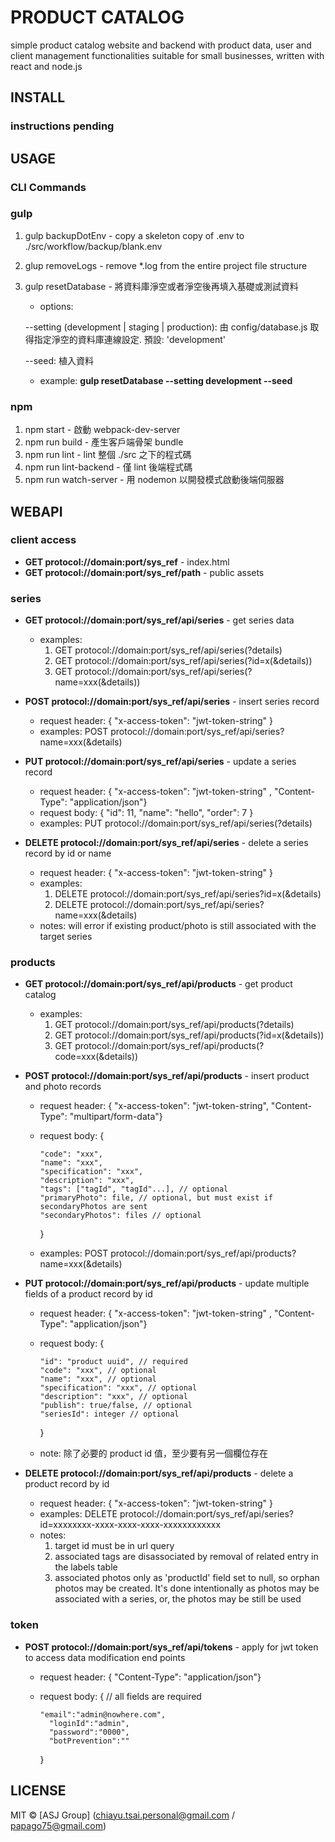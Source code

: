 # PRODUCT CATALOG

simple product catalog website and backend with product data, user and client management functionalities suitable for small businesses, written with react and node.js

## INSTALL

### instructions pending

## USAGE

### CLI Commands

### gulp

1. gulp backupDotEnv - copy a skeleton copy of .env to ./src/workflow/backup/blank.env
2. glup removeLogs - remove *.log from the entire project file structure
3. gulp resetDatabase - 將資料庫淨空或者淨空後再填入基礎或測試資料

   * options:

    --setting (development | staging | production): 由 config/database.js 取得指定淨空的資料庫連線設定. 預設: 'development'

    --seed: 植入資料

   * example: **gulp resetDatabase --setting development --seed**

### npm

1. npm start - 啟動 webpack-dev-server
2. npm run build - 產生客戶端骨架 bundle
3. npm run lint - lint 整個 ./src 之下的程式碼
4. npm run lint-backend - 僅 lint 後端程式碼
5. npm run watch-server - 用 nodemon 以開發模式啟動後端伺服器

## WEBAPI

### client access

* **GET protocol://domain:port/sys_ref** - index.html
* **GET protocol://domain:port/sys_ref/path** - public assets

### series

* **GET protocol://domain:port/sys_ref/api/series** - get series data

  * examples:
    1. GET protocol://domain:port/sys_ref/api/series(?details)
    2. GET protocol://domain:port/sys_ref/api/series(?id=x(&details))
    3. GET protocol://domain:port/sys_ref/api/series(?name=xxx(&details))

* **POST protocol://domain:port/sys_ref/api/series** - insert series record

  * request header: { "x-access-token": "jwt-token-string" }
  * examples: POST protocol://domain:port/sys_ref/api/series?name=xxx(&details)

* **PUT protocol://domain:port/sys_ref/api/series** - update a series record

  * request header: { "x-access-token": "jwt-token-string" , "Content-Type": "application/json"}
  * request body: { "id": 11, "name": "hello", "order": 7 }
  * examples: PUT protocol://domain:port/sys_ref/api/series(?details)

* **DELETE protocol://domain:port/sys_ref/api/series** - delete a series record by id or name

  * request header: { "x-access-token": "jwt-token-string" }
  * examples:
    1. DELETE protocol://domain:port/sys_ref/api/series?id=x(&details)
    2. DELETE protocol://domain:port/sys_ref/api/series?name=xxx(&details)
  * notes: will error if existing product/photo is still associated with the target series

### products

* **GET    protocol://domain:port/sys_ref/api/products** - get product catalog

  * examples:
    1. GET protocol://domain:port/sys_ref/api/products(?details)
    2. GET protocol://domain:port/sys_ref/api/products(?id=x(&details))
    3. GET protocol://domain:port/sys_ref/api/products(?code=xxx(&details))

* **POST protocol://domain:port/sys_ref/api/products** - insert product and photo records

  * request header: { "x-access-token": "jwt-token-string", "Content-Type": "multipart/form-data"}
  * request body: {

        "code": "xxx",
        "name": "xxx",
        "specification": "xxx",
        "description": "xxx",
        "tags": ["tagId", "tagId"...], // optional
        "primaryPhoto": file, // optional, but must exist if secondaryPhotos are sent
        "secondaryPhotos": files // optional

    }
  * examples: POST protocol://domain:port/sys_ref/api/products?name=xxx(&details)

* **PUT protocol://domain:port/sys_ref/api/products** - update multiple fields of a product record by id

  * request header: { "x-access-token": "jwt-token-string" , "Content-Type": "application/json"}
  * request body: {

        "id": "product uuid", // required
        "code": "xxx", // optional
        "name": "xxx", // optional
        "specification": "xxx", // optional
        "description": "xxx", // optional
        "publish": true/false, // optional
        "seriesId": integer // optional

    }
  * note: 除了必要的 product id 值，至少要有另一個欄位存在

* **DELETE protocol://domain:port/sys_ref/api/products** - delete a product record by id

  * request header: { "x-access-token": "jwt-token-string" }
  * examples: DELETE protocol://domain:port/sys_ref/api/series?id=xxxxxxxx-xxxx-xxxx-xxxx-xxxxxxxxxxxx
  * notes:
    1. target id must be in url query
    2. associated tags are disassociated by removal of related entry in the labels table
    3. associated photos only as 'productId' field set to null, so orphan photos may be created.  It's done intentionally as photos may be associated with a series, or, the photos may be still be used

### token

* **POST   protocol://domain:port/sys_ref/api/tokens** - apply for jwt token to access data modification end points

  * request header: { "Content-Type": "application/json"}
  * request body: { // all fields are required

        "email":"admin@nowhere.com",
	      "loginId":"admin",
	      "password":"0000",
	      "botPrevention":""

    }

## LICENSE

MIT © [ASJ Group] (chiayu.tsai.personal@gmail.com / papago75@gmail.com)
